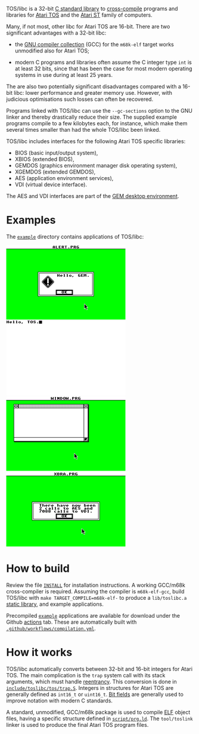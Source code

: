 TOS/libc is a 32-bit
[C standard library](https://en.wikipedia.org/wiki/C_standard_library)
to [cross-compile](https://en.wikipedia.org/wiki/Cross_compiler) programs and
libraries for [Atari TOS](https://en.wikipedia.org/wiki/Atari_TOS) and the
[Atari ST](https://en.wikipedia.org/wiki/Atari_ST) family of computers.

Many, if not most, other libc for Atari TOS are 16-bit. There are two
significant advantages with a 32-bit libc:

- the [GNU compiler collection](https://en.wikipedia.org/wiki/GNU_Compiler_Collection)
  (GCC) for the `m68k-elf` target works unmodified also for Atari TOS;

- modern C programs and libraries often assume the C integer type `int` is
  at least 32 bits, since that has been the case for most modern operating
  systems in use during at least 25 years.

The are also two potentially significant disadvantages compared with a 16-bit
libc: lower performance and greater memory use. However, with judicious
optimisations such losses can often be recovered.

Programs linked with TOS/libc can use the `--gc-sections` option to the
GNU linker and thereby drastically reduce their size. The supplied example
programs compile to a few kilobytes each, for instance, which make them
several times smaller than had the whole TOS/libc been linked.

TOS/libc includes interfaces for the following Atari TOS specific libraries:

- BIOS (basic input/output system),
- XBIOS (extended BIOS),
- GEMDOS (graphics environment manager disk operating system),
- XGEMDOS (extended GEMDOS),
- AES (application environment services),
- VDI (virtual device interface).

The AES and VDI interfaces are part of the
[GEM desktop environment](https://en.wikipedia.org/wiki/GEM_(desktop_environment)).

# Examples

The [`example`](https://github.com/frno7/toslibc/tree/main/example) directory
contains applications of TOS/libc:

![ALERT.PRG](https://raw.githubusercontent.com/frno7/toslibc/main/example/alert.png)
![HELLO.PRG](https://raw.githubusercontent.com/frno7/toslibc/main/example/hello.png)
![WINDOW.PRG](https://raw.githubusercontent.com/frno7/toslibc/main/example/window.png)
![XBRA.PRG](https://raw.githubusercontent.com/frno7/toslibc/main/example/xbra.png)

# How to build

Review the file [`INSTALL`](https://github.com/frno7/toslibc/blob/main/INSTALL)
for installation instructions. A working GCC/m68k cross-compiler is required.
Assuming the compiler is `m68k-elf-gcc`, build TOS/libc with
`make TARGET_COMPILE=m68k-elf-` to produce a `lib/toslibc.a`
[static library](https://en.wikipedia.org/wiki/Static_library),
and example applications.

Precompiled
[`example`](https://github.com/frno7/toslibc/tree/main/example)
applications are available for download under the Github
[actions](https://github.com/frno7/toslibc/actions) tab. These are
automatically built with
[`.github/workflows/compilation.yml`](https://github.com/frno7/toslibc/blob/main/.github/workflows/compilation.yml).

# How it works

TOS/libc automatically converts between 32-bit and 16-bit integers for
Atari TOS. The main complication is the `trap` system call with its stack
arguments, which must handle
[reentrancy](https://en.wikipedia.org/wiki/Reentrancy_(computing)). This
conversion is done in
[`include/toslibc/tos/trap.S`](https://github.com/frno7/toslibc/tree/main/include/toslibc/tos/trap.S).
Integers in structures for Atari TOS are generally defined as `int16_t` or
`uint16_t`. [Bit fields](https://en.wikipedia.org/wiki/Bit_field) are generally
used to improve notation with modern C standards.

A standard, unmodified, GCC/m68k package is used to compile
[ELF](https://en.wikipedia.org/wiki/Executable_and_Linkable_Format) object
files, having a specific structure defined in
[`script/prg.ld`](https://github.com/frno7/toslibc/blob/main/script/prg.ld).
The `tool/toslink` linker is used to produce the final Atari TOS program files.

